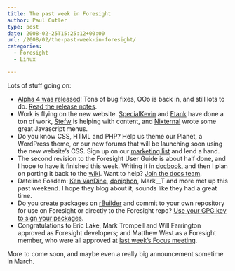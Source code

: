 ```yaml
---
title: The past week in Foresight
author: Paul Cutler
type: post
date: 2008-02-25T15:25:12+00:00
url: /2008/02/the-past-week-in-foresight/
categories:
  - Foresight
  - Linux

---
```

Lots of stuff going on:

  * [Alpha 4 was released][1]! Tons of bug fixes, OOo is back in, and still lots to do. [Read the release notes][2].
  * Work is flying on the new website. [SpecialKevin][3] and [Etank][4] have done a ton of work, [Stefw][5] is helping with content, and [Nixternal][6] wrote some great Javascript menus.
  * Do you know CSS, HTML and PHP? Help us theme our Planet, a WordPress theme, or our new forums that will be launching soon using the new website&#8217;s CSS. Sign up on our [marketing list][7] and lend a hand.
  * The second revision to the Foresight User Guide is about half done, and I hope to have it finished this week. Writing it in [docbook][8], and then I plan on porting it back to the [wiki][9]. Want to help? [Join the docs team][10].
  * Dateline Fosdem: [Ken VanDine][11], [doniphon][12], Mark__T and more met up this past weekend. I hope they blog about it, sounds like they had a great time.
  * Do you create packages on [rBuilder][13] and commit to your own repository for use on Foresight or directly to the Foresight repo? [Use your GPG key to sign your packages][14].
  * Congratulations to Eric Lake, Mark Trompell and Will Farrington approved as Foresight developers; and Matthew West as a Foresight member, who were all approved at [last week&#8217;s Focus meeting][15].

More to come soon, and maybe even a really big announcement sometime in March.

 [1]: http://www.rpath.org/rbuilder/project/foresight/release?id=6002
 [2]: http://www.foresightlinux.org/releases/2-alpha-4/
 [3]: http://www.specialkevin.com/
 [4]: http://etank.wordpress.com/
 [5]: http://stefw.livejournal.com/
 [6]: http://blog.nixternal.com/
 [7]: http://groups.google.com/group/foresight-mktg
 [8]: http://hg.foresightlinux.org/hg/foresight-user-guide2/
 [9]: https://wiki.foresightlinux.org/display/docs/Getting+Started+with+Foresight+Linux
 [10]: http://groups.google.com/group/foresight-docs
 [11]: http://blogs.gnome.org/kenvandine/
 [12]: http://sbin.reboot.sh/
 [13]: http://www.rpath.com/rbuilder
 [14]: https://wiki.foresightlinux.org/display/DEV/Howto+add+a+GPG+key+to+sign+packages
 [15]: https://wiki.foresightlinux.org/display/general/Focus+Meeting+Minutes+2-18-08